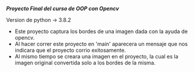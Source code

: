 **_Proyecto Final del curso de OOP con Opencv_**

Version de python -> 3.8.2

- Este proyecto captura los bordes de una imagen dada con la ayuda de opencv.
- Al hacer correr este proyecto en 'main' aparecera un mensaje que nos indicara que el proyecto corrio exitosamente.
- Al mismo tiempo se creara una imagen en el proyecto, la cual es la imagen original convertida solo a los bordes de la misma.
